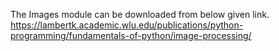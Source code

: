 The Images module can be downloaded from below given link.
https://lambertk.academic.wlu.edu/publications/python-programming/fundamentals-of-python/image-processing/

